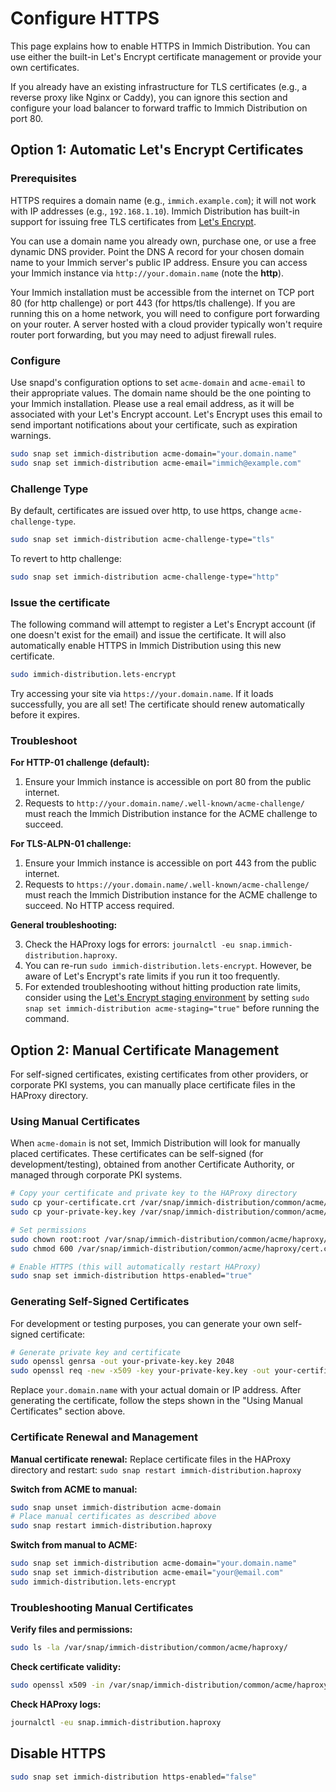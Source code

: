 # Configure HTTPS

This page explains how to enable HTTPS in Immich Distribution. You can use either the built-in Let's Encrypt certificate management or provide your own certificates.

If you already have an existing infrastructure for TLS certificates (e.g., a reverse proxy like Nginx or Caddy), you can ignore this section and configure your load balancer to forward traffic to Immich Distribution on port 80.

## Option 1: Automatic Let's Encrypt Certificates

### Prerequisites

HTTPS requires a domain name (e.g., `immich.example.com`); it will not work with IP addresses (e.g., `192.168.1.10`). Immich Distribution has built-in support for issuing free TLS certificates from [Let's Encrypt](https://letsencrypt.org/).

You can use a domain name you already own, purchase one, or use a free dynamic DNS provider. Point the DNS A record for your chosen domain name to your Immich server's public IP address. Ensure you can access your Immich instance via `http://your.domain.name` (note the **http**).

Your Immich installation must be accessible from the internet on TCP port 80 (for http challenge) or port 443 (for https/tls challenge). If you are running this on a home network, you will need to configure port forwarding on your router. A server hosted with a cloud provider typically won't require router port forwarding, but you may need to adjust firewall rules.

### Configure

Use snapd's configuration options to set `acme-domain` and `acme-email` to their appropriate values. The domain name should be the one pointing to your Immich installation. Please use a real email address, as it will be associated with your Let's Encrypt account. Let's Encrypt uses this email to send important notifications about your certificate, such as expiration warnings.

```sh 
sudo snap set immich-distribution acme-domain="your.domain.name"
sudo snap set immich-distribution acme-email="immich@example.com"
```

### Challenge Type

By default, certificates are issued over http, to use https, change `acme-challenge-type`.

```sh
sudo snap set immich-distribution acme-challenge-type="tls"
```

To revert to http challenge:

```sh
sudo snap set immich-distribution acme-challenge-type="http"
```

### Issue the certificate

The following command will attempt to register a Let's Encrypt account (if one doesn't exist for the email) and issue the certificate. It will also automatically enable HTTPS in Immich Distribution using this new certificate.

```sh
sudo immich-distribution.lets-encrypt
```

Try accessing your site via `https://your.domain.name`. If it loads successfully, you are all set! The certificate should renew automatically before it expires.

### Troubleshoot

**For HTTP-01 challenge (default):**

1. Ensure your Immich instance is accessible on port 80 from the public internet.
2. Requests to `http://your.domain.name/.well-known/acme-challenge/` must reach the Immich Distribution instance for the ACME challenge to succeed.

**For TLS-ALPN-01 challenge:**

1. Ensure your Immich instance is accessible on port 443 from the public internet.
2. Requests to `https://your.domain.name/.well-known/acme-challenge/` must reach the Immich Distribution instance for the ACME challenge to succeed. No HTTP access required.

**General troubleshooting:**

3. Check the HAProxy logs for errors: `journalctl -eu snap.immich-distribution.haproxy`.
4. You can re-run `sudo immich-distribution.lets-encrypt`. However, be aware of Let's Encrypt's rate limits if you run it too frequently.
5. For extended troubleshooting without hitting production rate limits, consider using the [Let's Encrypt staging environment](https://letsencrypt.org/docs/staging-environment/) by setting `sudo snap set immich-distribution acme-staging="true"` before running the command.

## Option 2: Manual Certificate Management

For self-signed certificates, existing certificates from other providers, or corporate PKI systems, you can manually place certificate files in the HAProxy directory.

### Using Manual Certificates

When `acme-domain` is not set, Immich Distribution will look for manually placed certificates. These certificates can be self-signed (for development/testing), obtained from another Certificate Authority, or managed through corporate PKI systems.

```sh
# Copy your certificate and private key to the HAProxy directory
sudo cp your-certificate.crt /var/snap/immich-distribution/common/acme/haproxy/cert.crt
sudo cp your-private-key.key /var/snap/immich-distribution/common/acme/haproxy/cert.crt.key

# Set permissions
sudo chown root:root /var/snap/immich-distribution/common/acme/haproxy/cert.crt*
sudo chmod 600 /var/snap/immich-distribution/common/acme/haproxy/cert.crt*

# Enable HTTPS (this will automatically restart HAProxy)
sudo snap set immich-distribution https-enabled="true"
```

### Generating Self-Signed Certificates

For development or testing purposes, you can generate your own self-signed certificate:

```sh
# Generate private key and certificate
sudo openssl genrsa -out your-private-key.key 2048
sudo openssl req -new -x509 -key your-private-key.key -out your-certificate.crt -days 365 -subj "/C=US/ST=State/L=City/O=Organization/CN=your.domain.name"
```

Replace `your.domain.name` with your actual domain or IP address. After generating the certificate, follow the steps shown in the "Using Manual Certificates" section above.

### Certificate Renewal and Management

**Manual certificate renewal:**
Replace certificate files in the HAProxy directory and restart: `sudo snap restart immich-distribution.haproxy`

**Switch from ACME to manual:**
```sh
sudo snap unset immich-distribution acme-domain
# Place manual certificates as described above
sudo snap restart immich-distribution.haproxy
```

**Switch from manual to ACME:**
```sh
sudo snap set immich-distribution acme-domain="your.domain.name"
sudo snap set immich-distribution acme-email="your@email.com"
sudo immich-distribution.lets-encrypt
```

### Troubleshooting Manual Certificates

**Verify files and permissions:**
```sh
sudo ls -la /var/snap/immich-distribution/common/acme/haproxy/
```

**Check certificate validity:**
```sh
sudo openssl x509 -in /var/snap/immich-distribution/common/acme/haproxy/cert.crt -text -noout
```

**Check HAProxy logs:**
```sh
journalctl -eu snap.immich-distribution.haproxy
```

## Disable HTTPS

```sh
sudo snap set immich-distribution https-enabled="false"
```
